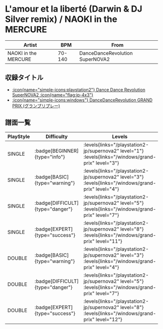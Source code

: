 # L'amour et la liberté (Darwin & DJ Silver remix) / NAOKI in the MERCURE

|Artist|BPM|From|
|------|---|----|
|NAOKI in the MERCURE|70-140|DanceDanceRevolution SuperNOVA2|

## 収録タイトル

- [:icon{name="simple-icons:playstation2"} Dance Dance Revolution SuperNOVA2 :icon{name="flag:jp-4x3"}](/playstation2-jp/supernova2)
- [:icon{name="simple-icons:windows"} DanceDanceRevolution GRAND PRIX (グランプリプレー)](/windows/grand-prix)

## 譜面一覧

|PlayStyle|Difficulty|Levels|Notes|Movie|
|---------|----------|------|-----|-----|
|SINGLE| :badge[BEGINNER]{type="info"}| :levels{links="/playstation2-jp/supernova2" level="1"} :levels{links="/windows/grand-prix" level="3"}|80/4||
|SINGLE| :badge[BASIC]{type="warning"}| :levels{links="/playstation2-jp/supernova2" level="3"} :levels{links="/windows/grand-prix" level="4"}|131/10||
|SINGLE| :badge[DIFFICULT]{type="danger"}| :levels{links="/playstation2-jp/supernova2" level="5"} :levels{links="/windows/grand-prix" level="7"}|198/17||
|SINGLE| :badge[EXPERT]{type="success"}| :levels{links="/playstation2-jp/supernova2" level="8"} :levels{links="/windows/grand-prix" level="11"}|340/1||
|DOUBLE| :badge[BASIC]{type="warning"}| :levels{links="/playstation2-jp/supernova2" level="3"} :levels{links="/windows/grand-prix" level="4"}|126/0||
|DOUBLE| :badge[DIFFICULT]{type="danger"}| :levels{links="/playstation2-jp/supernova2" level="5"} :levels{links="/windows/grand-prix" level="7"}|221/13||
|DOUBLE| :badge[EXPERT]{type="success"}| :levels{links="/playstation2-jp/supernova2" level="8"} :levels{links="/windows/grand-prix" level="12"}|340/22||
